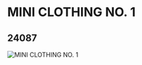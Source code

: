 # MINI CLOTHING NO. 1
## 24087
![MINI CLOTHING NO. 1](https://lc-www-live-s.legocdn.com/media/bricks/5/2/6138129.jpg)